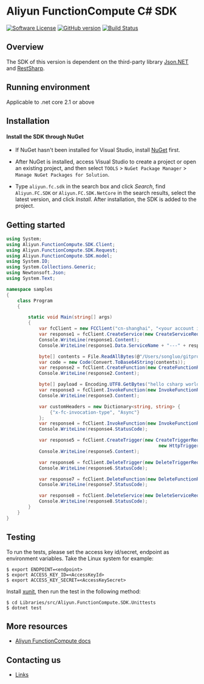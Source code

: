 Aliyun FunctionCompute C# SDK
=================================

[![Software License](https://img.shields.io/badge/license-MIT-brightgreen.svg)](LICENSE)
[![GitHub version](https://badge.fury.io/gh/aliyun%2Ffc-csharp-sdk.svg)](https://badge.fury.io/gh/aliyun%2Ffc-csharp-sdk)
[![Build Status](https://travis-ci.org/aliyun/fc-csharp-sdk.svg?branch=master)](https://travis-ci.org/aliyun/fc-csharp-sdk)

Overview
--------

The SDK of this version is dependent on the third-party library [Json.NET](https://www.newtonsoft.com/json) and [RestSharp](https://www.nuget.org/packages/RestSharp/).

Running environment
-------------------

Applicable to .net core 2.1 or above


Installation
-------------------

#### Install the SDK through NuGet
 - If NuGet hasn't been installed for Visual Studio, install [NuGet](http://docs.nuget.org/docs/start-here/installing-nuget) first. 
 
 - After NuGet is installed, access Visual Studio to create a project or open an existing project, and then select `TOOLS` > `NuGet Package Manager` > `Manage NuGet Packages for Solution`.
 
 - Type `aliyun.fc.sdk` in the search box and click *Search*, find `Aliyun.FC.SDK` or `Aliyun.FC.SDK.NetCore` in the search results, select the latest version, and click *Install*. After installation, the SDK is added to the project.

Getting started
-------------------

```csharp
using System;
using Aliyun.FunctionCompute.SDK.Client;
using Aliyun.FunctionCompute.SDK.Request;
using Aliyun.FunctionCompute.SDK.model;
using System.IO;
using System.Collections.Generic;
using Newtonsoft.Json;
using System.Text;

namespace samples
{
    class Program
    {

        static void Main(string[] args)
        {
            var fcClient = new FCClient("cn-shanghai", "<your account id>", "<your ak id>", "<your ak secret>");
            var response1 = fcClient.CreateService(new CreateServiceRequest("csharp-service", "create by c# sdk") );
            Console.WriteLine(response1.Content);
            Console.WriteLine(response1.Data.ServiceName + "---" + response1.Data.Description);

            byte[] contents = File.ReadAllBytes(@"/Users/songluo/gitpro/fc-dotnet-sdk/Libraries/samples/hello2.zip");
            var code = new Code(Convert.ToBase64String(contents));
            var response2 = fcClient.CreateFunction(new CreateFunctionRequest("csharp-service", "csharp-function", "python3", "index.handler", code));
            Console.WriteLine(response2.Content);

            byte[] payload = Encoding.UTF8.GetBytes("hello csharp world");
            var response3 = fcClient.InvokeFunction(new InvokeFunctionRequest("csharp-service", "csharp-function", null, payload));
            Console.WriteLine(response3.Content);

            var customHeaders = new Dictionary<string, string> {
                {"x-fc-invocation-type", "Async"}
            };
            var response4 = fcClient.InvokeFunction(new InvokeFunctionRequest("csharp-service", "csharp-function", null, payload, customHeaders));
            Console.WriteLine(response4.StatusCode);

            var response5 = fcClient.CreateTrigger(new CreateTriggerRequest("csharp-service", "csharp-function", "my-http-trigger", "http", "dummy_arn", "", 
                                                        new HttpTriggerConfig(HttpAuthType.ANONYMOUS, new HttpMethod[] { HttpMethod.GET, HttpMethod.POST })));
            Console.WriteLine(response5.Content);

            var response6 = fcClient.DeleteTrigger(new DeleteTriggerRequest("csharp-service", "csharp-function", "my-http-trigger"));
            Console.WriteLine(response6.StatusCode);

            var response7 = fcClient.DeleteFunction(new DeleteFunctionRequest("test", "fff2"));
            Console.WriteLine(response7.StatusCode);

            var response8 = fcClient.DeleteService(new DeleteServiceRequest("csharp"));
            Console.WriteLine(response8.StatusCode);
        }
	}
}

```


Testing
-------

To run the tests, please set the access key id/secret, endpoint as environment variables.
Take the Linux system for example:

    $ export ENDPOINT=<endpoint>
    $ export ACCESS_KEY_ID=<AccessKeyId>
    $ export ACCESS_KEY_SECRET=<AccessKeySecret>


Install [xunit](https://www.nuget.org/packages/xunit/), then run the test in the following method:

    $ cd Libraries/src/Aliyun.FunctionCompute.SDK.Unittests
    $ dotnet test


More resources
--------------
- [Aliyun FunctionCompute docs](https://help.aliyun.com/product/50980.html)

Contacting us
-------------
- [Links](https://help.aliyun.com/document_detail/53087.html)
